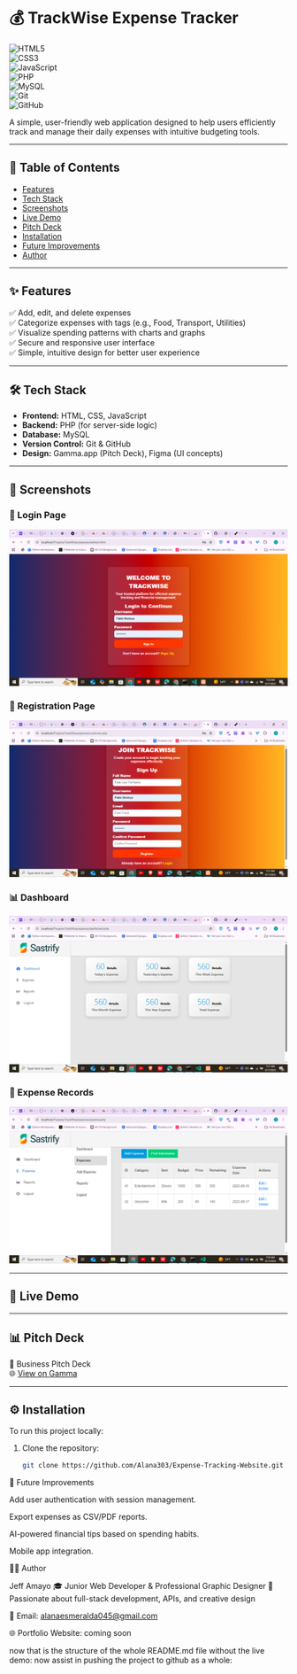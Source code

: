 # 💰 TrackWise Expense Tracker  

![HTML5](https://img.shields.io/badge/HTML5-E34F26?style=for-the-badge&logo=html5&logoColor=white)  
![CSS3](https://img.shields.io/badge/CSS3-1572B6?style=for-the-badge&logo=css3&logoColor=white)  
![JavaScript](https://img.shields.io/badge/JavaScript-F7DF1E?style=for-the-badge&logo=javascript&logoColor=black)  
![PHP](https://img.shields.io/badge/PHP-777BB4?style=for-the-badge&logo=php&logoColor=white)  
![MySQL](https://img.shields.io/badge/MySQL-4479A1?style=for-the-badge&logo=mysql&logoColor=white)  
![Git](https://img.shields.io/badge/Git-F05032?style=for-the-badge&logo=git&logoColor=white)  
![GitHub](https://img.shields.io/badge/GitHub-181717?style=for-the-badge&logo=github&logoColor=white)  

A simple, user-friendly web application designed to help users efficiently track and manage their daily expenses with intuitive budgeting tools.  

---

## 📌 Table of Contents
- [Features](#-features)
- [Tech Stack](#-tech-stack)
- [Screenshots](#-screenshots)
- [Live Demo](#-live-demo)
- [Pitch Deck](#-pitch-deck)
- [Installation](#-installation)
- [Future Improvements](#-future-improvements)
- [Author](#-author)

---

## ✨ Features
✅ Add, edit, and delete expenses  
✅ Categorize expenses with tags (e.g., Food, Transport, Utilities)  
✅ Visualize spending patterns with charts and graphs  
✅ Secure and responsive user interface  
✅ Simple, intuitive design for better user experience  

---

## 🛠 Tech Stack
- **Frontend:** HTML, CSS, JavaScript  
- **Backend:** PHP (for server-side logic)  
- **Database:** MySQL  
- **Version Control:** Git & GitHub  
- **Design:** Gamma.app (Pitch Deck), Figma (UI concepts)  

---

## 📸 Screenshots  

### 🔐 Login Page  
![Login](./images/tobi1%20(2).png)  

### 📝 Registration Page  
![Register](./images/tobi1%20(5).png)  

### 📊 Dashboard  
![Dashboard](./images/tobi1%20(3).png)  

### 📂 Expense Records  
![Expenses](./images/tobi1%20(1).png)    

---

## 🚀 Live Demo

---

## 📊 Pitch Deck
📄 Business Pitch Deck  
🌐 [View on Gamma](https://untitled-ep6v3w4.gamma.site/)  

---

## ⚙️ Installation
To run this project locally:

1. Clone the repository:
   ```bash
   git clone https://github.com/Alana303/Expense-Tracking-Website.git


🔮 Future Improvements

Add user authentication with session management.

Export expenses as CSV/PDF reports.

AI-powered financial tips based on spending habits.

Mobile app integration.

👨‍💻 Author

Jeff Amayo
🎓 Junior Web Developer & Professional Graphic Designer
💼 Passionate about full-stack development, APIs, and creative design

📧 Email: alanaesmeralda045@gmail.com

🌐 Portfolio Website: coming soon


now that is the structure of the whole README.md file without the live demo: now assist in pushing the project to github as a whole: 